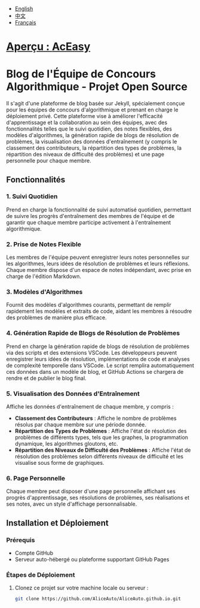 
- [English](/README.md)
- [中文](/docs/zh/README.md)
- [Français](/docs/fr/README.md)
# [Aperçu : **AcEasy**](https://aliceauto.github.io/)
# Blog de l'Équipe de Concours Algorithmique - Projet Open Source

Il s'agit d'une plateforme de blog basée sur Jekyll, spécialement conçue pour les équipes de concours d'algorithmique et prenant en charge le déploiement privé. Cette plateforme vise à améliorer l'efficacité d'apprentissage et la collaboration au sein des équipes, avec des fonctionnalités telles que le suivi quotidien, des notes flexibles, des modèles d'algorithmes, la génération rapide de blogs de résolution de problèmes, la visualisation des données d'entraînement (y compris le classement des contributeurs, la répartition des types de problèmes, la répartition des niveaux de difficulté des problèmes) et une page personnelle pour chaque membre.

## Fonctionnalités

### 1. Suivi Quotidien
Prend en charge la fonctionnalité de suivi automatisé quotidien, permettant de suivre les progrès d'entraînement des membres de l'équipe et de garantir que chaque membre participe activement à l'entraînement algorithmique.

### 2. Prise de Notes Flexible
Les membres de l'équipe peuvent enregistrer leurs notes personnelles sur les algorithmes, leurs idées de résolution de problèmes et leurs réflexions. Chaque membre dispose d'un espace de notes indépendant, avec prise en charge de l'édition Markdown.

### 3. Modèles d'Algorithmes
Fournit des modèles d'algorithmes courants, permettant de remplir rapidement les modèles et extraits de code, aidant les membres à résoudre des problèmes de manière plus efficace.

### 4. Génération Rapide de Blogs de Résolution de Problèmes
Prend en charge la génération rapide de blogs de résolution de problèmes via des scripts et des extensions VSCode. Les développeurs peuvent enregistrer leurs idées de résolution, implémentations de code et analyses de complexité temporelle dans VSCode. Le script remplira automatiquement ces données dans un modèle de blog, et GitHub Actions se chargera de rendre et de publier le blog final.

### 5. Visualisation des Données d'Entraînement
Affiche les données d'entraînement de chaque membre, y compris :
- **Classement des Contributeurs** : Affiche le nombre de problèmes résolus par chaque membre sur une période donnée.
- **Répartition des Types de Problèmes** : Affiche l'état de résolution des problèmes de différents types, tels que les graphes, la programmation dynamique, les algorithmes gloutons, etc.
- **Répartition des Niveaux de Difficulté des Problèmes** : Affiche l'état de résolution des problèmes selon différents niveaux de difficulté et les visualise sous forme de graphiques.

### 6. Page Personnelle
Chaque membre peut disposer d'une page personnelle affichant ses progrès d'apprentissage, ses résolutions de problèmes, ses réalisations et ses notes, avec un style d'affichage personnalisable.

## Installation et Déploiement

### Prérequis
- Compte GitHub
- Serveur auto-hébergé ou plateforme supportant GitHub Pages

### Étapes de Déploiement

1. Clonez ce projet sur votre machine locale ou serveur :

   ```bash
   git clone https://github.com/AliceAuto/AliceAuto.github.io.git
   ```